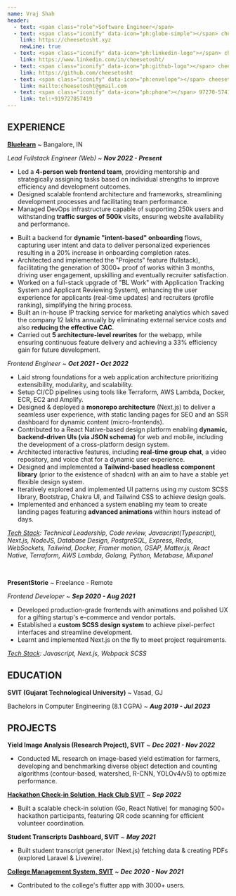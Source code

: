 ```yaml
---
name: Vraj Shah
header:
  - text: <span class="role">Software Engineer</span>
  - text: <span class="iconify" data-icon="ph:globe-simple"></span> cheesetosht.xyz
    link: https://cheesetosht.xyz
    newLine: true
  - text: <span class="iconify" data-icon="ph:linkedin-logo"></span> cheesetosht
    link: https://www.linkedin.com/in/cheesetosht/
  - text: <span class="iconify" data-icon="ph:github-logo"></span> cheesetosht
    link: https://github.com/cheesetosht
  - text: <span class="iconify" data-icon="ph:envelope"></span> cheesetosht@gmail.com
    link: mailto:cheesetosht@gmail.com
  - text: <span class="iconify" data-icon="ph:phone"></span> 97270-57419
    link: tel:+919727057419
---
```


## EXPERIENCE

[**Bluelearn**](https://www.bluelearn.in/) 
  ~ Bangalore, IN

*Lead Fullstack Engineer (Web)*
  ~ ***Nov 2022 - Present***

- Led a **4-person web frontend team**, providing mentorship and strategically assigning tasks based on individual strengths to improve efficiency and development outcomes.
- Designed scalable frontend architecture and frameworks, streamlining development processes and facilitating team performance.
- Managed DevOps infrastructure capable of supporting 250k users and withstanding **traffic surges of 500k** visits, ensuring website availability and performance.
<!-- - Built several backend features end-to-end, right from database design to REST apis. -->
- Built a backend for **dynamic "intent-based" onboarding** flows, capturing user intent and data to deliver personalized experiences resulting in a 20% increase in onboarding completion rates.
- Architected and implemented the "Projects" feature (fullstack), facilitating the generation of 3000+ proof of works within 3 months, driving user engagement, upskilling and eventually recruiter satisfaction.
- Worked on a full-stack upgrade of "BL Work" with Application Tracking System and Applicant Reviewing System), enhancing the user experience for applicants (real-time updates) and recruiters (profile ranking), simplifying the hiring process.
- Built an in-house IP tracking service for marketing analytics which saved the company 12 lakhs annually by eliminating external service costs and also **reducing the effective CAC**.
- Carried out **5 architecture-level rewrites** for the webapp, while ensuring continuous feature delivery and achieving a 33% efficiency gain for future development.

*Frontend Engineer*
  ~ ***Oct 2021 - Oct 2022***

- Laid strong foundations for a web application architecture prioritizing extensibility, modularity, and scalability.
- Setup CI/CD pipelines using tools like Terraform, AWS Lambda, Docker, ECR, EC2 and Amplify.
- Designed & deployed a **monorepo architecture** (Next.js) to deliver a seamless user experience, with static landing pages for SEO and an SSR dashboard for dynamic content (micro-frontends).
- Contributed to a React Native-based design platform enabling **dynamic, backend-driven UIs (via JSON schema)** for web and mobile, including the development of a cross-platform design system.
- Architected interactive features, including **real-time group chat**, a video repository, and voice chat for a dynamic user experience.
- Designed and implemented a **Tailwind-based headless component library** (prior to the existence of shadcn) with an aim to have a stable yet flexible design system.
- Iteratively explored and implemented UI patterns using my custom SCSS library, Bootstrap, Chakra UI, and Tailwind CSS to achieve design goals.
- Implemented and enhanced a system enabling my team to create landing pages featuring **advanced animations** within hours instead of days.

*<u>Tech Stack</u>: Technical Leadership, Code review, Javascript(Typescript), Next.js, NodeJS, Database Design, PostgreSQL, Express, Redis, WebSockets, Tailwind, Docker, Framer motion, GSAP, Matter.js, React Native, Terraform, AWS Lambda, Golang, Python, Metabase, Mixpanel*

<br>

**PresentStorie**
  ~ Freelance - Remote

*Frontend Developer*
  ~ ***Sep 2020 - Aug 2021***

- Developed production-grade frontends with animations and polished UX for a gifting startup's e-commerce and vendor portals.
- Established a **custom SCSS design system** to achieve pixel-perfect interfaces and streamline development.
- Learnt and implemented Next.js on the fly to meet project requirements.

*<u>Tech Stack</u>: Javascript, Next.js, Webpack SCSS*


## EDUCATION

**SVIT (Gujarat Technological University)**
  ~ Vasad, GJ

Bachelors in Computer Engineering (8.1 CGPA)
  ~ ***Aug 2019 - Jul 2023***


## PROJECTS

**Yield Image Analysis (Research Project), SVIT**
  ~ ***Dec 2021 - Nov 2022***
- Conducted ML research on image-based yield estimation for farmers, developing and benchmarking diverse object detection and counting algorithms (contour-based, watershed, R-CNN, YOLOv4/v5) to optimize performance.

**[Hackathon Check-in Solution, Hack Club SVIT](https://github.com/cheesetosht/hackathon-backend)**
  ~ ***Sep 2022***
- Built a scalable check-in solution (Go, React Native) for managing 500+ hackathon participants, featuring QR code scanning for efficient volunteer coordination.

**Student Transcripts Dashboard, SVIT**
  ~ ***May 2021***
- Built student transcript generator (Next.js) fetching data & creating PDFs (explored Laravel & Livewire).

**[College Management System, SVIT](https://play.google.com/store/apps/details?id=edu.svit.vasad.cmsapp)**
  ~ ***Dec 2020 - Nov 2021***
- Contributed to the college's flutter app with 3000+ users.